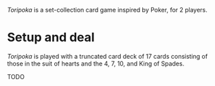 *Toripoka* is a set-collection card game inspired by Poker, for 2 players.  

Setup and deal
==============

*Toripoka* is played with a truncated card deck of 17 cards consisting of those in the suit of hearts and the 4, 7, 10, and King of Spades.

TODO
